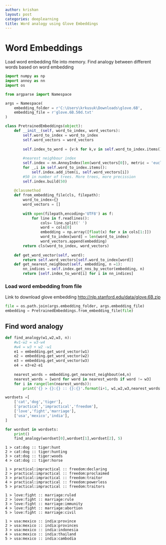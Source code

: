 ```yaml
---
author: krishan
layout: post
categories: deeplearning
title: Word analogy using Glove Embeddings
---
```

# Word Embeddings

Load word embedding file into memory. Find analogy between different words based on word embedding


```python
import numpy as np
import annoy as nn
import os

from argparse import Namespace
```


```python
args = Namespace(
    embedding_folder = r'C:\Users\krkusuk\Downloads\glove.6B',
    embedding_file = r'glove.6B.50d.txt'
)
```


```python
class PretrainedEmbeddings(object):
    def __init__(self, word_to_index, word_vectors):
        self.word_to_index = word_to_index
        self.word_vectors = word_vectors
        
        self.index_to_word = {v:k for k,v in self.word_to_index.items()}
        
        #nearest neighbour index
        self.index = nn.AnnoyIndex(len(word_vectors[0]), metric = 'euclidean')
        for _,i in self.word_to_index.items():
            self.index.add_item(i, self.word_vectors[i])
        #50 in number of trees. More trees, more precission
        self.index.build(50)
        
    @classmethod
    def from_embedding_file(cls, filepath):
        word_to_index={}
        word_vectors = []
        
        with open(filepath,encoding='UTF8') as f:
            for line in f.readlines():
                cols= line.split(' ')
                word = cols[0]
                embedding = np.array([float(x) for x in cols[1:]])
                word_to_index[word] = len(word_to_index)
                word_vectors.append(embedding)
        return cls(word_to_index, word_vectors)
    
    def get_word_vector(self, word):
        return self.word_vectors[self.word_to_index[word]]
    def get_nearest_neighbout(self, embedding, n =1):
        nn_indices = self.index.get_nns_by_vector(embedding, n)
        return [self.index_to_word[i] for i in nn_indices]
```

### Load word embedding from file

Link to download glove embedding 
http://nlp.stanford.edu/data/glove.6B.zip


```python
file = os.path.join(args.embedding_folder, args.embedding_file)
embedding = PretrainedEmbeddings.from_embedding_file(file)
```

## Find word analogy


```python
def find_analogy(w1,w2,w3, n):
    #w1-w2 = w3-w4
    #w4 = w3 + w2 -w1
    e1 = embedding.get_word_vector(w1)
    e2 = embedding.get_word_vector(w2)
    e3 = embedding.get_word_vector(w3)
    e4 = e3+e2-e1
    
    nearest_words = embedding.get_nearest_neighbout(e4,n)
    nearest_words = [word for word in nearest_words if word != w3]
    for i in range(len(nearest_words)):
        print('{} > {}:{} :: {}:{}'.format(i+1, w1,w2,w3,nearest_words[i]))
```


```python
wordsets =[
    ['cat','dog','tiger'],
    ['practical','impractical','freedom'],
    ['love','fight','marriage'],
    ['usa','mexico','india'],
]

for wordset in wordsets:
    print()
    find_analogy(wordset[0],wordset[1],wordset[2], 5)
```

    
    1 > cat:dog :: tiger:hunt
    2 > cat:dog :: tiger:hunting
    3 > cat:dog :: tiger:woods
    4 > cat:dog :: tiger:horse
    
    1 > practical:impractical :: freedom:declaring
    2 > practical:impractical :: freedom:proclaimed
    3 > practical:impractical :: freedom:traitor
    4 > practical:impractical :: freedom:powerless
    5 > practical:impractical :: freedom:traitors
    
    1 > love:fight :: marriage:ruled
    2 > love:fight :: marriage:rule
    3 > love:fight :: marriage:immunity
    4 > love:fight :: marriage:abortion
    5 > love:fight :: marriage:civil
    
    1 > usa:mexico :: india:province
    2 > usa:mexico :: india:provinces
    3 > usa:mexico :: india:indonesia
    4 > usa:mexico :: india:thailand
    5 > usa:mexico :: india:cambodia
    
